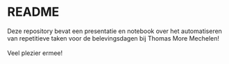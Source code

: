 <h1>README</h1>
Deze repository bevat een presentatie en notebook over het automatiseren van repetitieve taken voor de belevingsdagen bij Thomas More Mechelen!
<br><br>
Veel plezier ermee!